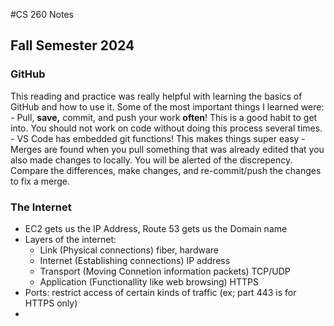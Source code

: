 #CS 260 Notes
## Fall Semester 2024

### GitHub
This reading and practice was really helpful with learning the basics of GitHub and how to use it. Some of the most important things I learned were:
    - Pull, **save,** commit, and push your work __often__! This is a good habit to get into. You should not work on code without doing this process several times.
    - VS Code has embedded git functions! This makes things super easy
    - Merges are found when you pull something that was already edited that you also made changes to locally. You will be alerted of the discrepency. Compare the differences, make changes, and re-commit/push the changes to fix a merge.

### The Internet
 - EC2 gets us the IP Address, Route 53 gets us the Domain name
 - Layers of the internet:
   - Link (Physical connections) fiber, hardware
   - Internet (Establishing connections) IP address
   - Transport (Moving Connetion information packets) TCP/UDP
   - Application (Functionallity like web browsing) HTTPS
 - Ports: restrict access of certain kinds of traffic (ex; part 443 is for HTTPS only)
 - 
